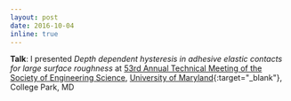 ```yaml
---
layout: post
date: 2016-10-04
inline: true
---
```


**Talk**: I presented *Depth dependent hysteresis in adhesive elastic contacts for large surface roughness* at
[53rd Annual Technical Meeting of the Society of Engineering Science](http://ses2016.org),
[University of Maryland](https://www.umd.edu){:target="_blank"}, College Park, MD